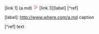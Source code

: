 [link 1] (a.md) [![image 1](a.png)](b.md) [link 3][label] [^ref]

[label]: http://www.where.com/a.md caption

[^ref] text
